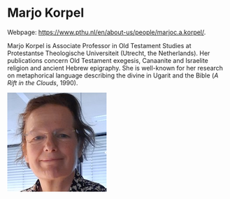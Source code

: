 # Marjo Korpel

Webpage: <a href="https://www.pthu.nl/en/about-us/people/marjoc.a.korpel/">https://www.pthu.nl/en/about-us/people/marjoc.a.korpel/</a>.

Marjo Korpel is Associate Professor in Old Testament Studies at Protestantse Theologische Universiteit (Utrecht, the Netherlands). Her publications concern Old Testament exegesis, Canaanite and Israelite religion and ancient Hebrew epigraphy. She is well-known for her  research on metaphorical language describing the divine in Ugarit and the Bible (<i>A Rift in the Clouds</i>, 1990).

![marjo korpel](../photos/marjo_korpel.jpg "Marjo Korpel")

